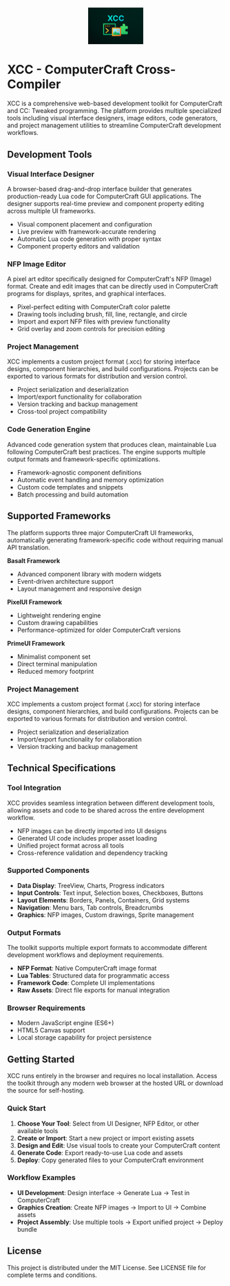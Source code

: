<p align="center">
  <img src="/assets/XCCIcon.png" alt="XCC Icon" width="128">
</p>

# XCC - ComputerCraft Cross-Compiler

XCC is a comprehensive web-based development toolkit for ComputerCraft and CC: Tweaked programming. The platform provides multiple specialized tools including visual interface designers, image editors, code generators, and project management utilities to streamline ComputerCraft development workflows.

## Development Tools

### Visual Interface Designer
A browser-based drag-and-drop interface builder that generates production-ready Lua code for ComputerCraft GUI applications. The designer supports real-time preview and component property editing across multiple UI frameworks.

- Visual component placement and configuration
- Live preview with framework-accurate rendering  
- Automatic Lua code generation with proper syntax
- Component property editors and validation

### NFP Image Editor
A pixel art editor specifically designed for ComputerCraft's NFP (Image) format. Create and edit images that can be directly used in ComputerCraft programs for displays, sprites, and graphical interfaces.

- Pixel-perfect editing with ComputerCraft color palette
- Drawing tools including brush, fill, line, rectangle, and circle
- Import and export NFP files with preview functionality
- Grid overlay and zoom controls for precision editing

### Project Management
XCC implements a custom project format (.xcc) for storing interface designs, component hierarchies, and build configurations. Projects can be exported to various formats for distribution and version control.

- Project serialization and deserialization
- Import/export functionality for collaboration
- Version tracking and backup management
- Cross-tool project compatibility

### Code Generation Engine
Advanced code generation system that produces clean, maintainable Lua following ComputerCraft best practices. The engine supports multiple output formats and framework-specific optimizations.

- Framework-agnostic component definitions
- Automatic event handling and memory optimization
- Custom code templates and snippets
- Batch processing and build automation

## Supported Frameworks
The platform supports three major ComputerCraft UI frameworks, automatically generating framework-specific code without requiring manual API translation.

**Basalt Framework**
- Advanced component library with modern widgets
- Event-driven architecture support
- Layout management and responsive design

**PixelUI Framework** 
- Lightweight rendering engine
- Custom drawing capabilities
- Performance-optimized for older ComputerCraft versions

**PrimeUI Framework**
- Minimalist component set
- Direct terminal manipulation
- Reduced memory footprint

### Project Management
XCC implements a custom project format (.xcc) for storing interface designs, component hierarchies, and build configurations. Projects can be exported to various formats for distribution and version control.

- Project serialization and deserialization
- Import/export functionality for collaboration
- Version tracking and backup management

## Technical Specifications

### Tool Integration
XCC provides seamless integration between different development tools, allowing assets and code to be shared across the entire development workflow.

- NFP images can be directly imported into UI designs
- Generated UI code includes proper asset loading
- Unified project format across all tools
- Cross-reference validation and dependency tracking

### Supported Components
- **Data Display**: TreeView, Charts, Progress indicators
- **Input Controls**: Text input, Selection boxes, Checkboxes, Buttons
- **Layout Elements**: Borders, Panels, Containers, Grid systems
- **Navigation**: Menu bars, Tab controls, Breadcrumbs
- **Graphics**: NFP images, Custom drawings, Sprite management

### Output Formats
The toolkit supports multiple export formats to accommodate different development workflows and deployment requirements.

- **NFP Format**: Native ComputerCraft image format
- **Lua Tables**: Structured data for programmatic access  
- **Framework Code**: Complete UI implementations
- **Raw Assets**: Direct file exports for manual integration

### Browser Requirements  
- Modern JavaScript engine (ES6+)
- HTML5 Canvas support
- Local storage capability for project persistence

## Getting Started

XCC runs entirely in the browser and requires no local installation. Access the toolkit through any modern web browser at the hosted URL or download the source for self-hosting.

### Quick Start
1. **Choose Your Tool**: Select from UI Designer, NFP Editor, or other available tools
2. **Create or Import**: Start a new project or import existing assets
3. **Design and Edit**: Use visual tools to create your ComputerCraft content
4. **Generate Code**: Export ready-to-use Lua code and assets
5. **Deploy**: Copy generated files to your ComputerCraft environment

### Workflow Examples
- **UI Development**: Design interface → Generate Lua → Test in ComputerCraft
- **Graphics Creation**: Create NFP images → Import to UI → Combine assets
- **Project Assembly**: Use multiple tools → Export unified project → Deploy bundle

## License

This project is distributed under the MIT License. See LICENSE file for complete terms and conditions.
